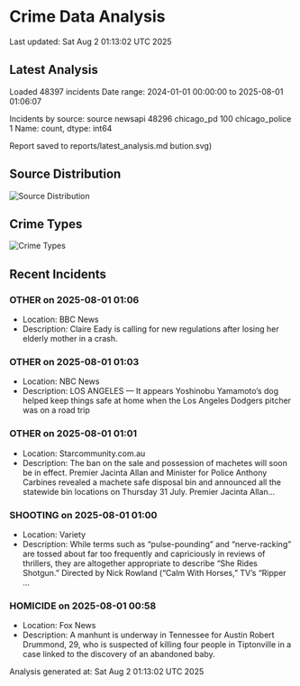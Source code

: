 # Crime Data Analysis
Last updated: Sat Aug  2 01:13:02 UTC 2025

## Latest Analysis

Loaded 48397 incidents
Date range: 2024-01-01 00:00:00 to 2025-08-01 01:06:07

Incidents by source:
source
newsapi           48296
chicago_pd          100
chicago_police        1
Name: count, dtype: int64

Report saved to reports/latest_analysis.md
bution.svg)

## Source Distribution
![Source Distribution](images/source_distribution.svg)

## Crime Types
![Crime Types](images/crime_types.svg)

## Recent Incidents

### OTHER on 2025-08-01 01:06
- Location: BBC News
- Description: Claire Eady is calling for new regulations after losing her elderly mother in a crash.


### OTHER on 2025-08-01 01:03
- Location: NBC News
- Description: LOS ANGELES — It appears Yoshinobu Yamamoto’s dog helped keep things safe at home when the Los Angeles Dodgers pitcher was on a road trip


### OTHER on 2025-08-01 01:01
- Location: Starcommunity.com.au
- Description: The ban on the sale and possession of machetes will soon be in effect. Premier Jacinta Allan and Minister for Police Anthony Carbines revealed a machete safe disposal bin and announced all the statewide bin locations on Thursday 31 July. Premier Jacinta Allan…


### SHOOTING on 2025-08-01 01:00
- Location: Variety
- Description: While terms such as “pulse-pounding” and “nerve-racking” are tossed about far too frequently and capriciously in reviews of thrillers, they are altogether appropriate to describe “She Rides Shotgun.” Directed by Nick Rowland (“Calm With Horses,” TV’s “Ripper …


### HOMICIDE on 2025-08-01 00:58
- Location: Fox News
- Description: A manhunt is underway in Tennessee for Austin Robert Drummond, 29, who is suspected of killing four people in Tiptonville in a case linked to the discovery of an abandoned baby.

Analysis generated at: Sat Aug  2 01:13:02 UTC 2025
